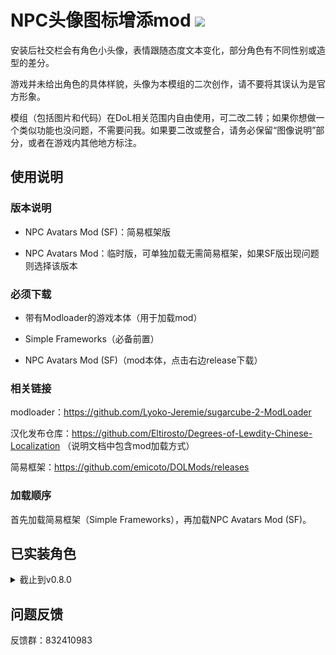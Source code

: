 # NPC头像图标增添mod <img src="https://github.com/Eudemonism00/DOL-npcicon-mods/blob/main/wip.png">

安装后社交栏会有角色小头像，表情跟随态度文本变化，部分角色有不同性别或造型的差分。

游戏并未给出角色的具体样貌，头像为本模组的二次创作，请不要将其误认为是官方形象。

模组（包括图片和代码）在DoL相关范围内自由使用，可二改二转；如果你想做一个类似功能也没问题，不需要问我。如果要二改或整合，请务必保留“图像说明”部分，或者在游戏内其他地方标注。

## 使用说明

### 版本说明

- NPC Avatars Mod (SF)：简易框架版

- NPC Avatars Mod：临时版，可单独加载无需简易框架，如果SF版出现问题则选择该版本

### 必须下载

- 带有Modloader的游戏本体（用于加载mod）

- Simple Frameworks（必备前置）

- NPC Avatars Mod (SF)（mod本体，点击右边release下载）

### 相关链接

modloader：https://github.com/Lyoko-Jeremie/sugarcube-2-ModLoader

汉化发布仓库：https://github.com/Eltirosto/Degrees-of-Lewdity-Chinese-Localization （说明文档中包含mod加载方式）

简易框架：https://github.com/emicoto/DOLMods/releases

### 加载顺序

首先加载简易框架（Simple Frameworks），再加载NPC Avatars Mod (SF)。

## 已实装角色

<details>

<summary>截止到v0.8.0</summary>

- Alex（共24张）
- Remy（共14张）
- Gwylan（共1张）
- Wren（共14张）
- Bailey（共2张）
- Jordan（共3张）
- Sydney（共112张）
- Harper（共7张）
- Whitney（共26张）
- Landry（共4张）
- Kylar（共28张）
- Darryl（共12张）
- Briar（共10张）
- Sirris（共6张）
- Robin（共24张）
- Eden（共20张）
- Quinn（共4张）
- River（共4张）
- Winter（共8张）
- Leighton（共12张）
- Avery（共20张）
- Niki（共4张）

如果角色显示不全，请尝试更换版本

</details>

## 问题反馈

反馈群：832410983
